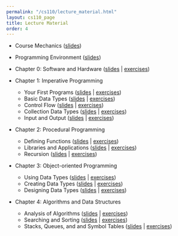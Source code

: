 ```yaml
---
permalink: "/cs110/lecture_material.html"
layout: cs110_page
title: Lecture Material
order: 4
---
```


- Course Mechanics ([slides](/public/cs110/course_mechanics.pdf))

- Programming Environment ([slides](/public/cs110/programming_environment.pdf))

- Chapter 0: Software and Hardware ([slides](/public/cs110/software_and_hardware.pdf) \| [exercises](/public/cs110/software_and_hardware_exercises.pdf))

- Chapter 1: Imperative Programming
  - Your First Programs ([slides](/public/cs110/your_first_programs.pdf) \| [exercises](/public/cs110/your_first_programs_exercises.pdf))
  - Basic Data Types ([slides](/public/cs110/basic_data_types.pdf) \| [exercises](/public/cs110/basic_data_types_exercises.pdf))
  - Control Flow ([slides](/public/cs110/control_flow.pdf) \| [exercises](/public/cs110/control_flow_exercises.pdf))
  - Collection Data Types ([slides](/public/cs110/collection_data_types.pdf) \| [exercises](/public/cs110/collection_data_types_exercises.pdf))
  - Input and Output ([slides](/public/cs110/input_and_output.pdf) \| [exercises](/public/cs110/input_and_output_exercises.pdf))

- Chapter 2: Procedural Programming
  - Defining Functions ([slides](/public/cs110/defining_functions.pdf) \| [exercises](/public/cs110/defining_functions_exercises.pdf))
  - Libraries and Applications ([slides](/public/cs110/libraries_and_applications.pdf) \| [exercises](/public/cs110/libraies_and_applications_exercises.pdf))
  - Recursion ([slides](/public/cs110/recursion.pdf) \| [exercises](/public/cs110/recursion_exercises.pdf))

- Chapter 3: Object-oriented Programming
  - Using Data Types ([slides](/public/cs110/using_data_types.pdf) \| [exercises](/public/cs110/using_data_types_exercises.pdf))
  - Creating Data Types ([slides](/public/cs110/creating_data_types.pdf) \| [exercises](/public/cs110/creating_data_types_exercises.pdf))
  - Designing Data Types ([slides](/public/cs110/designing_data_types.pdf) \| [exercises](/public/cs110/designing_data_types_exercises.pdf))

- Chapter 4: Algorithms and Data Structures
  - Analysis of Algorithms ([slides](/public/cs110/analysis_of_algorithms.pdf) \| [exercises](/public/cs110/analysis_of_algorithms_exercises.pdf))
  - Searching and Sorting ([slides](/public/cs110/searching_and_sorting.pdf) \| [exercises](/public/cs110/searching_and_sorting_exercises.pdf))
  - Stacks, Queues, and and Symbol Tables ([slides](/public/cs110/stacks_queues_and_symbol_tables.pdf) \| [exercises](/public/cs110/stacks_queues_and_symbol_tables_exercises.pdf))
 